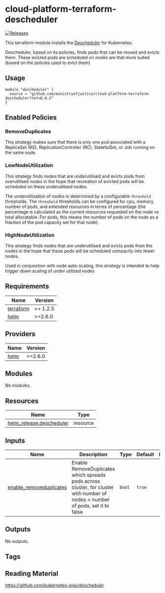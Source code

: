 # cloud-platform-terraform-descheduler

[![Releases](https://img.shields.io/github/release/ministryofjustice/cloud-platform-terraform-descheduler/all.svg?style=flat-square)](https://github.com/ministryofjustice/cloud-platform-terraform-descheduler/releases)

This terraform module installs the [Descheduler](https://github.com/kubernetes-sigs/descheduler#descheduler-for-kubernetes) for Kubernetes. 

Descheduler, based on its policies, finds pods that can be moved and evicts them. These evicted pods are scheduled on nodes are that more suited (based on the policies used to evict them) 
## Usage

```hcl
module "descheduler" {
  source = "github.com/ministryofjustice/cloud-platform-terraform-descheduler?ref=0.0.2"
}
```
## Enabled Policies

### RemoveDuplicates

This strategy makes sure that there is only one pod associated with a ReplicaSet (RS), ReplicationController (RC), StatefulSet, or Job running on the same node.

### LowNodeUtilization

This strategy finds nodes that are underutilised and evicts pods from overutilised nodes in the hope that recreation of evicted pods will be scheduled on these underutilised nodes. 

The underutilisation of nodes is determined by a configurable `threshold` thresholds. The `threshold` thresholds can be configured for cpu, memory, number of pods, and extended resources in terms of percentage (the percentage is calculated as the current resources requested on the node vs total allocatable. For pods, this means the number of pods on the node as a fraction of the pod capacity set for that node).

### HighNodeUtilization

This strategy finds nodes that are underutilised and evicts pods from the nodes in the hope that these pods will be scheduled compactly into fewer nodes. 

Used in conjunction with node auto-scaling, this strategy is intended to help trigger down scaling of under utilized nodes

<!--- BEGIN_TF_DOCS --->
## Requirements

| Name | Version |
|------|---------|
| <a name="requirement_terraform"></a> [terraform](#requirement\_terraform) | >= 1.2.5 |
| <a name="requirement_helm"></a> [helm](#requirement\_helm) | >=2.6.0 |

## Providers

| Name | Version |
|------|---------|
| <a name="provider_helm"></a> [helm](#provider\_helm) | >=2.6.0 |

## Modules

No modules.

## Resources

| Name | Type |
|------|------|
| [helm_release.descheduler](https://registry.terraform.io/providers/hashicorp/helm/latest/docs/resources/release) | resource |

## Inputs

| Name | Description | Type | Default | Required |
|------|-------------|------|---------|:--------:|
| <a name="input_enable_removeduplicates"></a> [enable\_removeduplicates](#input\_enable\_removeduplicates) | Enable RemoveDuplicates which spreads pods across cluster, for cluster wtih number of nodes < number of pods, set it to false | `bool` | `true` | no |

## Outputs

No outputs.

<!--- END_TF_DOCS --->

## Tags

## Reading Material

https://github.com/kubernetes-sigs/descheduler
